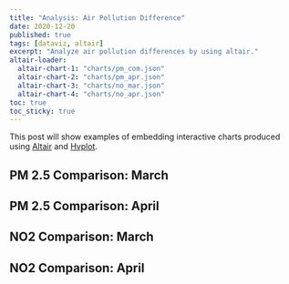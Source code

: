 ```yaml
---
title: "Analysis: Air Pollution Difference"
date: 2020-12-20
published: true
tags: [dataviz, altair]
excerpt: "Analyze air pollution differences by using altair."
altair-loader:
  altair-chart-1: "charts/pm_com.json"
  altair-chart-2: "charts/pm_apr.json"
  altair-chart-3: "charts/no_mar.json"
  altair-chart-4: "charts/no_apr.json"
toc: true
toc_sticky: true
---
```


This post will show examples of embedding interactive charts produced using [Altair](https://altair-viz.github.io) and [Hvplot](https://hvplot.pyviz.org/).

## PM 2.5 Comparison: March

<div id="altair-chart-1"></div>

## PM 2.5 Comparison: April

<div id="altair-chart-2"></div>

## NO2 Comparison: March

<div id="altair-chart-3"></div>

## NO2 Comparison: April

<div id="altair-chart-4"></div>

